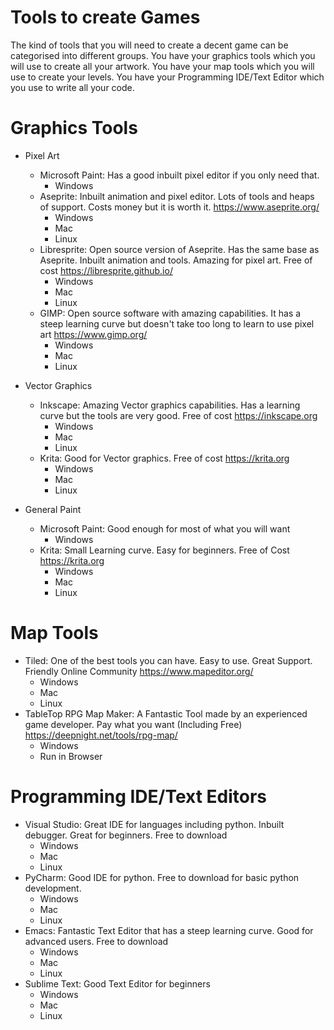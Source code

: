 # Tools to create Games

The kind of tools that you will need to create a decent game can be categorised into different groups. You have your graphics tools which you will use to create all your artwork. You have your map tools which you will use to create your levels. You have your Programming IDE/Text Editor which you use to write all your code.

# Graphics Tools

- Pixel Art
  - Microsoft Paint: Has a good inbuilt pixel editor if you only need that.
    - Windows
  - Aseprite: Inbuilt animation and pixel editor. Lots of tools and heaps of support. Costs money but it is worth it.
    https://www.aseprite.org/
    - Windows
    - Mac
    - Linux
  - Libresprite: Open source version of Aseprite. Has the same base as Aseprite. Inbuilt animation and tools. Amazing for pixel art. Free of cost
    https://libresprite.github.io/
    - Windows
    - Mac
    - Linux
  - GIMP: Open source software with amazing capabilities. It has a steep learning curve but doesn't take too long to learn to use pixel art
    https://www.gimp.org/
    - Windows
    - Mac
    - Linux

- Vector Graphics
  - Inkscape: Amazing Vector graphics capabilities. Has a learning curve but the tools are very good. Free of cost
    https://inkscape.org
    - Windows
    - Mac
    - Linux
  - Krita: Good for Vector graphics. Free of cost
    https://krita.org
    - Windows
    - Mac
    - Linux

- General Paint
  - Microsoft Paint: Good enough for most of what you will want
    - Windows
  - Krita: Small Learning curve. Easy for beginners. Free of Cost
    https://krita.org
    - Windows
    - Mac
    - Linux

# Map Tools
  - Tiled: One of the best tools you can have. Easy to use. Great Support. Friendly Online Community
    https://www.mapeditor.org/
    - Windows
    - Mac
    - Linux
  - TableTop RPG Map Maker: A Fantastic Tool made by an experienced game developer. Pay what you want (Including Free)
    https://deepnight.net/tools/rpg-map/
    - Windows
    - Run in Browser

# Programming IDE/Text Editors
  - Visual Studio: Great IDE for languages including python. Inbuilt debugger. Great for beginners. Free to download
    - Windows
    - Mac
    - Linux
  - PyCharm: Good IDE for python. Free to download for basic python development.
    - Windows
    - Mac
    - Linux
  - Emacs: Fantastic Text Editor that has a steep learning curve. Good for advanced users. Free to download
    - Windows
    - Mac
    - Linux
  - Sublime Text: Good Text Editor for beginners
    - Windows
    - Mac
    - Linux
